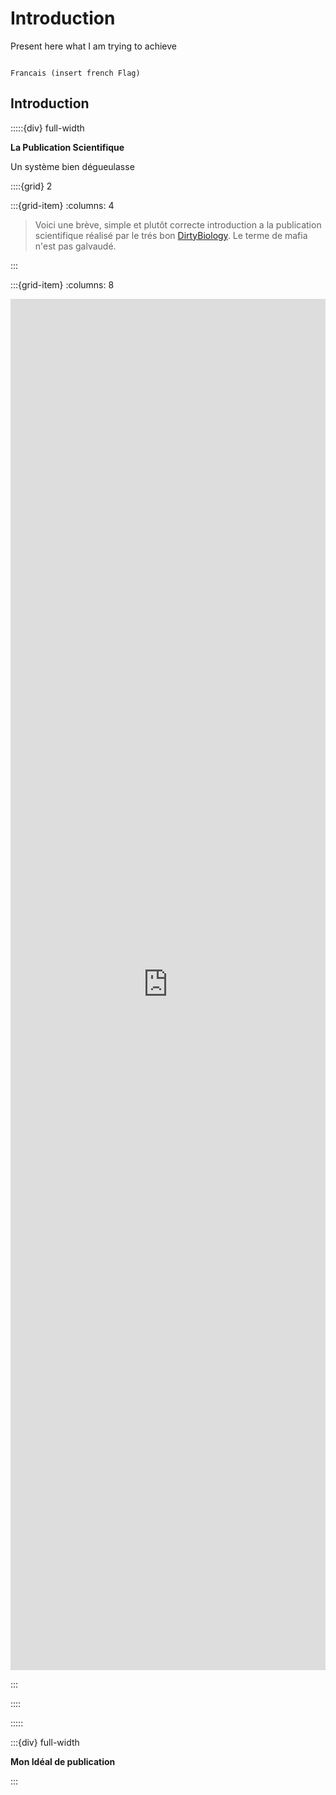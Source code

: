 # Introduction

Present here what I am trying to achieve


```{note}

Francais (insert french Flag)

```

## Introduction



:::::{div} full-width

<p class="emphase2"><strong>La Publication Scientifique </strong> </p>

<p class="emphase">Un système bien dégueulasse</p>


::::{grid} 2

:::{grid-item}
:columns: 4

> Voici une brève, simple et plutôt correcte introduction a la publication scientifique réalisé par le trés bon [DirtyBiology](https://www.youtube.com/@dirtybiology). Le terme de mafia n'est pas galvaudé.


:::


:::{grid-item}
:columns: 8

<div class="embedresize">
<iframe width="100%" height="56.25%" src="https://www.youtube.com/embed/rcgxY__YXEc?start=19" title="YouTube video player" frameborder="0" allow="accelerometer; autoplay; clipboard-write; encrypted-media; gyroscope; picture-in-picture; web-share" allowfullscreen></iframe>
</div>

:::

::::

:::::


:::{div} full-width

<p class="emphase2"><strong>Mon Idéal de publication </strong> </p>


:::
